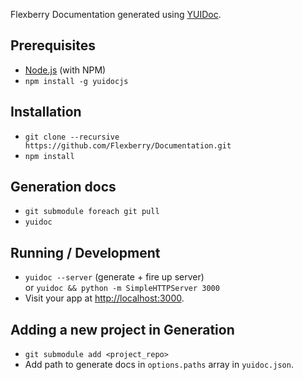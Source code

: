 Flexberry Documentation generated using [YUIDoc](http://yui.github.io/yuidoc/).

## Prerequisites
* [Node.js](http://nodejs.org/) (with NPM)
* `npm install -g yuidocjs`

## Installation
* `git clone --recursive https://github.com/Flexberry/Documentation.git`
* `npm install`

## Generation docs
* `git submodule foreach git pull`
* `yuidoc`

## Running / Development
* `yuidoc --server` (generate + fire up server)
  <br/>or `yuidoc && python -m SimpleHTTPServer 3000`
* Visit your app at [http://localhost:3000](http://localhost:3000).

## Adding a new project in Generation
* `git submodule add <project_repo>`
* Add path to generate docs in `options.paths` array in `yuidoc.json`.
